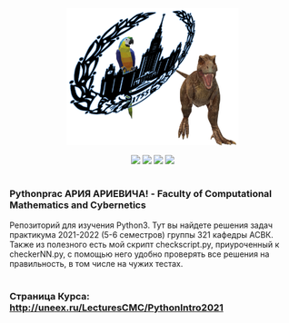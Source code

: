 <p align="center"><img width=60% src="msu3D.png"></p>

<p align="center">
    <img src="https://img.shields.io/github/languages/count/Uberariy/PRAC-Okonishnikov"> 
    <img src="https://img.shields.io/github/repo-size/Uberariy/PRAC-Okonishnikov"> 
    <img src="https://img.shields.io/github/last-commit/Uberariy/PRAC-Okonishnikov"> 
    <img src="https://img.shields.io/github/commit-activity/m/Uberariy/PRAC-Okonishnikov">

</p>


#
### **Pythonprac АРИЯ АРИЕВИЧА!** - Faculty of Computational Mathematics and Cybernetics
 Репозиторий для изучения Python3. Тут вы найдете решения задач практикума 2021-2022 (5-6 семестров) группы 321 кафедры АСВК. Также из полезного есть мой скрипт checkscript.py, приуроченный к checkerNN.py, с помощью него удобно проверять все решения на правильность, в том числе на чужих тестах.

#
### Страница Курса: http://uneex.ru/LecturesCMC/PythonIntro2021